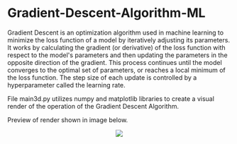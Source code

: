 # Gradient-Descent-Algorithm-ML

Gradient Descent is an optimization algorithm used in machine learning to minimize the loss function of a model by iteratively adjusting its parameters. It works by calculating the gradient (or derivative) of the loss function with respect to the model's parameters and then updating the parameters in the opposite direction of the gradient. This process continues until the model converges to the optimal set of parameters, or reaches a local minimum of the loss function. The step size of each update is controlled by a hyperparameter called the learning rate.

File main3d.py utilizes numpy and matplotlib libraries to create a visual render of the operation of the Gradient Descent Algorithm.

Preview of render shown in image below.




<p style="text-align: center"><img src="https://github.com/user-attachments/assets/e84ad1a9-1b72-4089-94e8-a0e5aa133467"></p>
